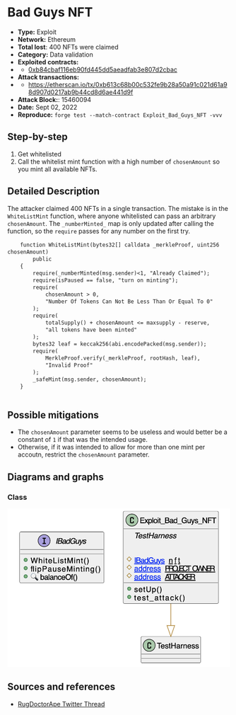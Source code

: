 # Bad Guys NFT
- **Type:** Exploit
- **Network:** Ethereum
- **Total lost**: 400 NFTs were claimed
- **Category:** Data validation
- **Exploited contracts:**
- -  [0xb84cbaf116eb90fd445dd5aeadfab3e807d2cbac](https://etherscan.io/address/0xb84cbaf116eb90fd445dd5aeadfab3e807d2cbac)
- **Attack transactions:**
- - https://etherscan.io/tx/0xb613c68b00c532fe9b28a50a91c021d61a98d907d0217ab9b44cd8d6ae441d9f
- **Attack Block:**: 15460094  
- **Date:** Sept 02, 2022
- **Reproduce:** `forge test --match-contract Exploit_Bad_Guys_NFT -vvv`

## Step-by-step 
1. Get whitelisted
2. Call the whitelist mint function with a high number of `chosenAmount`  so you mint all available NFTs.

## Detailed Description
The attacker claimed 400 NFTs in a single transaction. The mistake is in the `WhiteListMint` function, where anyone whitelisted can pass an arbitrary `chosenAmount`. The `_numberMinted_` map is only updated after calling the function, so the `require` passes for any number on the first try.

```solidity
    function WhiteListMint(bytes32[] calldata _merkleProof, uint256 chosenAmount)
        public
    {
        require(_numberMinted(msg.sender)<1, "Already Claimed");
        require(isPaused == false, "turn on minting");
        require(
            chosenAmount > 0,
            "Number Of Tokens Can Not Be Less Than Or Equal To 0"
        );
        require(
            totalSupply() + chosenAmount <= maxsupply - reserve,
            "all tokens have been minted"
        );
        bytes32 leaf = keccak256(abi.encodePacked(msg.sender));
        require(
            MerkleProof.verify(_merkleProof, rootHash, leaf),
            "Invalid Proof"
        );
        _safeMint(msg.sender, chosenAmount);
    }


```

## Possible mitigations
- The `chosenAmount` parameter seems to be useless and would better be a constant of `1` if that was the intended usage.
- Otherwise, if it was intended to allow for more than one mint per accoutn, restrict the `chosenAmount` parameter.

## Diagrams and graphs

### Class

![class](badguys.png)

## Sources and references
- [RugDoctorApe Twitter Thread](https://twitter.com/RugDoctorApe/status/1565739119606890498)
